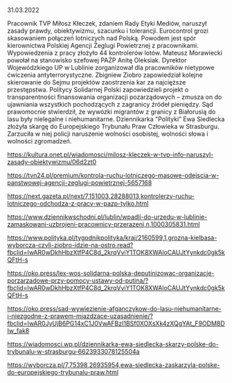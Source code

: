 31.03.2022

Pracownik TVP Miłosz Kłeczek, zdaniem Rady Etyki Mediów, naruszył zasady prawdy, obiektywizmu, szacunku i tolerancji. Eurocontrol grozi skasowaniem połączeń lotniczych nad Polską. Powodem jest spór kierownictwa Polskiej Agencji Żeglugi Powietrznej z pracownikami. Wypowiedzenia z pracy złożyło 44 kontrolerów lotów. Mateusz Morawiecki powołał na stanowisko szefowej PAŻP Anitę Oleksiak. Dyrektor Wojewódzkiego UP w Lublinie zorganizował dla pracowników nietypowe ćwiczenia antyterrorystyczne. Zbigniew Ziobro zapowiedział kolejne skierowanie do Sejmu projektów zaostrzenia kar za najcięższe przestępstwa. Politycy Solidarnej Polski zapowiedzieli projekt o transparentności finansowania organizacji pozarządowych – zmusza on do ujawniania wszystkich pochodzących z zagranicy źródeł pieniędzy. Sąd prawomocnie stwierdził, że wywózki migrantów z granicy z Białorusią do lasu były nielegalne i niehumanitarne. Dziennikarka "Polityki” Ewa Siedlecka złożyła skargę do Europejskiego Trybunału Praw Człowieka w Strasburgu. Zarzuciła w niej policji naruszenie wolności osobistej, wolności słowa i wolności zgromadzeń.

https://kultura.onet.pl/wiadomosci/milosz-kleczek-w-tvp-info-naruszyl-zasady-obiektywizmu/06d2zt0

https://tvn24.pl/premium/kontrola-ruchu-lotniczego-masowe-odejscia-w-panstwowej-agencji-zeglugi-powietrznej-5657168

https://next.gazeta.pl/next/7,151003,28288013,kontrolerzy-ruchu-lotniczego-odchodza-z-pracy-w-pazp-tylko.html

https://www.dziennikwschodni.pl/lublin/wpadli-do-urzedu-w-lublinie-zamaskowani-uzbrojeni-pracownicy-przerazeni,n,1000305831.html

https://www.polityka.pl/tygodnikpolityka/kraj/2160599,1,grozna-kielbasa-wyborcza-czyli-ziobro-idzie-na-ostro.read?fbclid=IwAR0wDkhHbzXtfP4C8d_2krqVviY1TOK8XWAloCAUJtYynkdc0gk5kQFtH-s

https://oko.press/lex-wos-solidarna-polska-deputinizowac-organizacje-porzarzadowe-przy-pomocy-ustawy-od-putina/?fbclid=IwAR0wDkhHbzXtfP4C8d_2krqVviY1TOK8XWAloCAUJtYynkdc0gk5kQFtH-s

https://oko.press/sad-wywiezienie-afganczykow-do-lasu-niehumanitarne-i-niezgodne-z-prawem-miazdzace-uzasadnienie/?fbclid=IwAR0JyUjB6PG14xC1J0VwAFBzI1BSf0XOXsXk4zXQgYAt_F9ODM8DIw_fak8

https://wiadomosci.wp.pl/dziennikarka-ewa-siedlecka-skarzy-polske-do-trybunalu-w-strasburgu-6623933078125504a

https://wyborcza.pl/7,75398,26935954,ewa-siedlecka-zaskarzyla-polske-do-europejskiego-trybunalu-praw.html